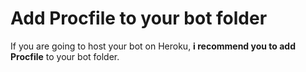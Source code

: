 # Add Procfile to your bot folder
If you are going to host your bot on Heroku, **i recommend you to add Procfile** to your bot folder.     